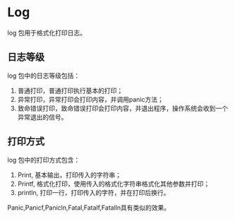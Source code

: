 # Log

log 包用于格式化打印日志。

## 日志等级

log 包中的日志等级包括：

1. 普通打印，普通打印执行基本的打印；
2. 异常打印，异常打印会打印内容，并调用panic方法；
3. 致命错误打印，致命错误打印会打印内容，并退出程序，操作系统会收到一个异常退出的信号。

## 打印方式

log 包中的打印方式包含：

1. Print, 基本输出，打印传入的字符串；
2. Printf, 格式化打印，使用传入的格式化字符串格式化其他参数并打印；
3. println, 打印一行，打印传入的字符，并在打印后换行。

Panic,Panicf,Panicln,Fatal,Fatalf,Fatalln具有类似的效果。
